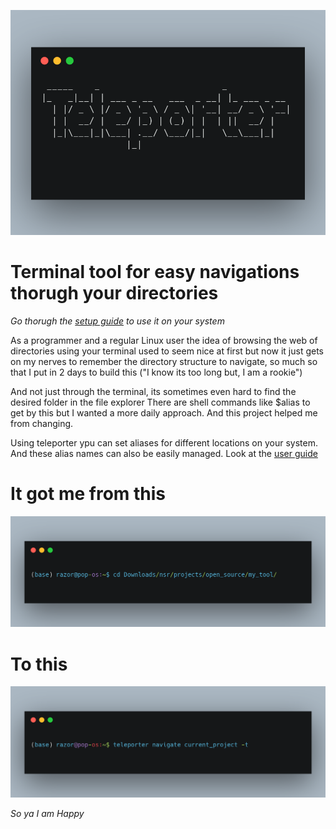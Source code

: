 ![](images/logo.png)

# Terminal tool for easy navigations thorugh your directories
*Go thorugh the [setup guide](https://github.com/nsr-py/Teleporter/blob/master/setup.md) to use it on your system*

As a programmer and a regular Linux user the idea of browsing the web of directories using your terminal used to seem nice at first but now it just gets on my nerves to remember the directory structure to navigate, so much so that I put in 2 days to build this ("I know its too long but, I am a rookie")

And not just through the terminal, its sometimes even hard to find the desired folder in the file explorer
There are shell commands like $alias to get by this but I wanted a more daily approach. And this project helped me from changing.

Using teleporter ypu can set aliases for different locations on your system. And these alias names can also be easily managed. Look at the [user guide](https://github.com/nsr-py/Teleporter/blob/master/user_guide.md)


# It got me from this

![](images/before.png)

# To this
![](images/after.png)


*So ya I am Happy*
